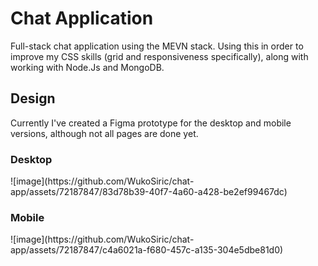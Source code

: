 <h1> Chat Application </h1>
Full-stack chat application using the MEVN stack. 
Using this in order to improve my CSS skills (grid and responsiveness specifically), along with working with Node.Js and MongoDB. 

<h2> Design </h2>
Currently I've created a Figma prototype for the desktop and mobile versions, although not all pages are done yet. 
<h3> Desktop </h3>
![image](https://github.com/WukoSiric/chat-app/assets/72187847/83d78b39-40f7-4a60-a428-be2ef99467dc)
<h3> Mobile </h3>
![image](https://github.com/WukoSiric/chat-app/assets/72187847/c4a6021a-f680-457c-a135-304e5dbe81d0)
